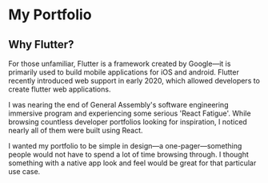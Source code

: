 # My Portfolio

## Why Flutter?

For those unfamiliar, Flutter is a framework created by Google—it is primarily used to build mobile applications for iOS and android. Flutter recently introduced web support in early 2020, which allowed developers to create flutter web applications.

I was nearing the end of General Assembly's software engineering immersive program and experiencing some serious 'React Fatigue'. While browsing countless developer portfolios looking for inspiration, I noticed nearly all of them were built using React.

I wanted my portfolio to be simple in design—a one-pager—something people would not have to spend a lot of time browsing through. I thought something with a native app look and feel would be great for that particular use case.

